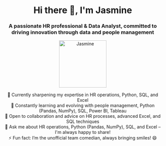 <h1 align="center">Hi there 👋, I'm Jasmine</h1>  
<h3 align="center">A passionate HR professional & Data Analyst, committed to driving innovation through data and people management</h3>  
<p align="center">
  <img src="/mnt/data/file-Td8rYDvqcSNPv6iCVk32OcaC" alt="Jasmine" width="150" />
</p>  
<p align="center">
  🔭 Currently sharpening my expertise in HR operations, Python, SQL, and Excel<br>
  🌱 Constantly learning and evolving with people management, Python (Pandas, NumPy), SQL, Power BI, Tableau<br>
  🤝 Open to collaboration and advice on HR processes, advanced Excel, and SQL techniques<br>
  💬 Ask me about HR operations, Python (Pandas, NumPy), SQL, and Excel – I'm always happy to share!<br>
  ⚡ Fun fact: I’m the unofficial team comedian, always bringing smiles! 😄
</p>
